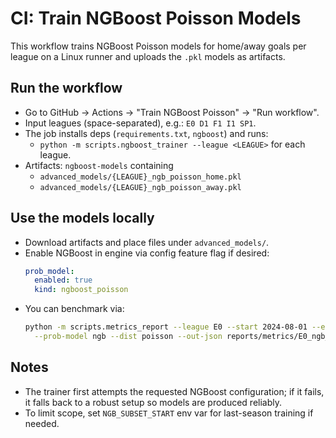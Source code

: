 # CI: Train NGBoost Poisson Models

This workflow trains NGBoost Poisson models for home/away goals per league on a Linux runner and uploads the `.pkl` models as artifacts.

## Run the workflow
- Go to GitHub → Actions → "Train NGBoost Poisson" → "Run workflow".
- Input leagues (space-separated), e.g.: `E0 D1 F1 I1 SP1`.
- The job installs deps (`requirements.txt`, `ngboost`) and runs:
  - `python -m scripts.ngboost_trainer --league <LEAGUE>` for each league.
- Artifacts: `ngboost-models` containing
  - `advanced_models/{LEAGUE}_ngb_poisson_home.pkl`
  - `advanced_models/{LEAGUE}_ngb_poisson_away.pkl`

## Use the models locally
- Download artifacts and place files under `advanced_models/`.
- Enable NGBoost in engine via config feature flag if desired:
  ```yaml
  prob_model:
    enabled: true
    kind: ngboost_poisson
  ```
- You can benchmark via:
  ```bash
  python -m scripts.metrics_report --league E0 --start 2024-08-01 --end 2025-06-30 \
    --prob-model ngb --dist poisson --out-json reports/metrics/E0_ngb_pois.json
  ```

## Notes
- The trainer first attempts the requested NGBoost configuration; if it fails, it falls back to a robust setup so models are produced reliably.
- To limit scope, set `NGB_SUBSET_START` env var for last-season training if needed.
